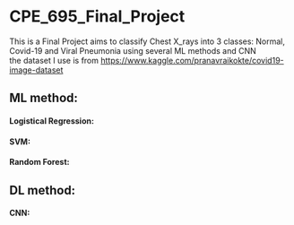 # CPE_695_Final_Project

This is a Final Project aims to classify Chest X_rays into 3 classes: Normal, Covid-19 and Viral Pneumonia using several ML methods and CNN  
the dataset I use is from https://www.kaggle.com/pranavraikokte/covid19-image-dataset


## ML method:
#### Logistical Regression:
#### SVM:
#### Random Forest:



## DL method:
#### CNN:
